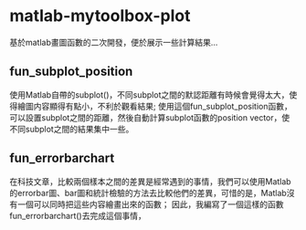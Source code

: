 # matlab-mytoolbox-plot
基於matlab畫圖函數的二次開發，便於展示一些計算結果...

## fun_subplot_position
使用Matlab自帶的subplot()，不同subplot之間的默認距離有時候會覺得太大，使得繪圖内容顯得有點小，不利於觀看結果;
使用這個fun_subplot_position函數，可以設置subplot之間的距離，然後自動計算subplot函數的position vector，使不同subplot之間的結果集中一些。

## fun_errorbarchart
在科技文章，比較兩個樣本之間的差異是經常遇到的事情，我們可以使用Matlab的errorbar圖、bar圖和統計檢驗的方法去比較他們的差異，可惜的是，Matlab沒有一個可以同時把這些内容繪畫出來的函數；
因此，我編寫了一個這樣的函數fun_errorbarchart()去完成這個事情，
